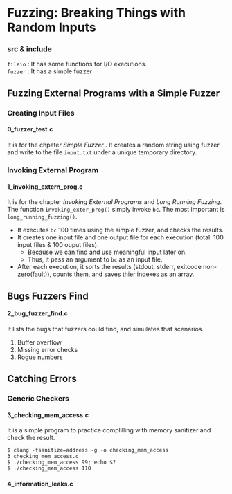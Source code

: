 # Fuzzing: Breaking Things with Random Inputs

### src & include

`fileio` : It has some functions for I/O executions. <br>
`fuzzer` : It has a simple fuzzer


## Fuzzing External Programs with a Simple Fuzzer

### Creating Input Files
#### 0_fuzzer_test.c
It is for the chpater *Simple Fuzzer* .
It creates a random string using fuzzer and write to the file `input.txt` under a unique temporary directory.

### Invoking External Program
#### 1_invoking_extern_prog.c
It is for the chapter *Invoking External Programs* and *Long Running Fuzzing*.
The function `invoking_exter_prog()` simply invoke `bc`.
The most important is `long_running_fuzzing()`.
- It executes `bc` 100 times using the simple fuzzer, and checks the results.
- It creates one input file and one output file for each execution (total: 100 input files & 100 ouput files).
  - Because we can find and use meaningful input later on.
  - Thus, it pass an argument to `bc` as an input file.
- After each execution, it sorts the results (stdout, stderr, exitcode non-zero(fault)), counts them, and saves thier indexes as an array.


## Bugs Fuzzers Find
#### 2_bug_fuzzer_find.c
It lists the bugs that fuzzers could find, and simulates that scenarios.
1. Buffer overflow
2. Missing error checks
3. Rogue numbers


## Catching Errors

### Generic Checkers
#### 3_checking_mem_access.c
It is a simple program to practice complilling with memory sanitizer and check the result.
```
$ clang -fsanitize=address -g -o checking_mem_access 3_checking_mem_access.c
$ ./checking_mem_access 99; echo $?
$ ./checking_mem_access 110
```

#### 4_information_leaks.c
